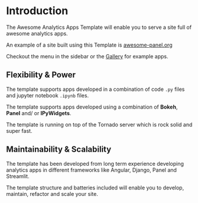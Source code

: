 # Introduction

The Awesome Analytics Apps Template will enable you to serve a site full of awesome analytics apps.

An example of a site built using this Template is [awesome-panel.org](https://awesome-panel.org)

Checkout the menu in the sidebar or the [Gallery](gallery) for example apps.

## Flexibility & Power

The template supports apps developed in a combination of code `.py` files and jupyter notebook `.ipynb` files.

The template supports apps developed using a combination of **Bokeh**, **Panel** and/ or **IPyWidgets**.

The template is running on top of the Tornado server which is rock solid and super fast.

## Maintainability & Scalability

The template has been developed from long term experience developing analytics apps in different frameworks like Angular, Django, Panel and Streamlit.

The template structure and batteries included will enable you to develop, maintain, refactor and scale your site.
